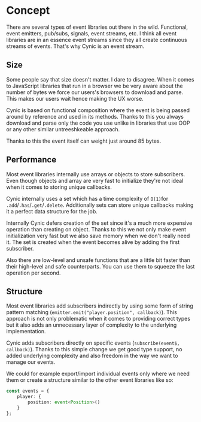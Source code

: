 # Concept

There are several types of event libraries out there in the wild. Functional, event emitters, pub/subs, signals, event streams, etc. I think all event libraries are in an essence event streams since they all create continuous streams of events. That's why Cynic is an event stream.

## Size

Some people say that size doesn't matter. I dare to disagree. When it comes to JavaScript libraries that run in a browser we be very aware about the number of bytes we force our users's browsers to download and parse. This makes our users wait hence making the UX worse.

Cynic is based on functional composition where the event is being passed around by reference and used in its methods. Thanks to this you always download and parse only the code you use unlike in libraries that use OOP or any other similar untreeshkeable approach.

Thanks to this the event itself can weight just around 85 bytes.

## Performance

Most event libraries internally use arrays or objects to store subscribers. Even though objects and array are very fast to initialize they're not ideal when it comes to storing unique callbacks.

Cynic internally uses a set which has a time complexity of `O(1)`for `.add`/`.has`/`.get`/`.delete`. Additionally sets can store unique callbacks making it a perfect data structure for the job.

Internally Cynic defers creation of the set since it's a much more expensive operation than creating on object. Thanks to this we not only make event initialization very fast but we also save memory when we don't really need it. The set is created when the event becomes alive by adding the first subscriber.

Also there are low-level and unsafe functions that are a little bit faster than their high-level and safe counterparts. You can use them to squeeze the last operation per second.

## Structure

Most event libraries add subscribers indirectly by using some form of string pattern matching (`emitter.emit("player.position", callback)`). This approach is not only problematic when it comes to providing correct types but it also adds an unnecessary layer of complexity to the underlying implementation.

Cynic adds subscribers directly on specific events (`subscribe(event$, callback)`). Thanks to this simple change we get good type support, no added underlying complexity and also freedom in the way we want to manage our events.

We could for example export/import individual events only where we need them or create a structure similar to the other event libraries like so:

```typescript
const events = {
    player: {
        position: event<Position>()
    }
};
``` 
